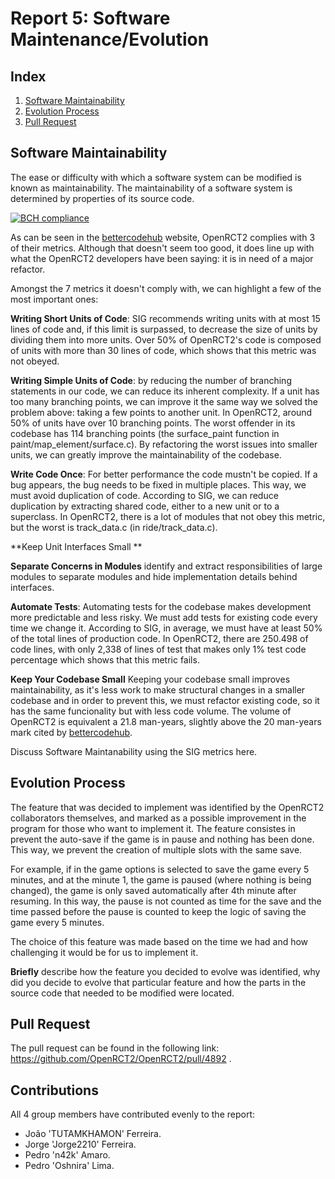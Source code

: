 # Report 5: Software Maintenance/Evolution

## Index
1. [Software Maintainability](#software_maintainability)
2. [Evolution Process](#evolution_process)
3. [Pull Request](#pull_request)

## Software Maintainability<a name="software_maintainability"></a>

The ease or difficulty with which a software system can be modified is known as maintainability. The maintainability of a software system is determined by properties of its source code.

[![BCH compliance](https://bettercodehub.com/edge/badge/n42k/OpenRCT2)](https://bettercodehub.com)

As can be seen in the [bettercodehub](https://bettercodehub.com) website, OpenRCT2 complies with 3 of their metrics. Although that doesn't seem too good, it does line up with what the OpenRCT2 developers have been saying: it is in need of a major refactor.

Amongst the 7 metrics it doesn't comply with, we can highlight a few of the most important ones:

**Writing Short Units of Code**: SIG recommends writing units with at most 15 lines of code and, if this limit is surpassed, to decrease the size of units by dividing them into more units. Over 50% of OpenRCT2's code is composed of units with more than 30 lines of code, which shows that this metric was not obeyed.

**Writing Simple Units of Code**: by reducing the number of branching statements in our code, we can reduce its inherent complexity. If a unit has too many branching points, we can improve it the same way we solved the problem above: taking a few points to another unit. In OpenRCT2, around 50% of units have over 10 branching points. The worst offender in its codebase has 114 branching points (the surface_paint function in paint/map_element/surface.c). By refactoring the worst issues into smaller units, we can greatly improve the maintainability of the codebase.

**Write Code Once**: For better performance the code mustn't be copied. If a bug appears, the bug needs to be fixed in multiple places. This way, we must avoid duplication of code. According to SIG, we can reduce duplication by extracting shared code, either to a new unit or to a superclass. In OpenRCT2, there is a lot of modules that not obey this metric, but the worst is track_data.c (in ride/track_data.c).

**Keep Unit Interfaces Small ** 

**Separate Concerns in Modules** identify and extract responsibilities of large modules to separate modules and hide implementation details behind interfaces.

**Automate Tests**: Automating tests for the codebase makes development more predictable and less risky. We must add tests for existing code every time we change it. According to SIG, in average, we must have at least 50% of the total lines of production code. In OpenRCT2, there are 250.498 of code lines, with only 2,338 of lines of test that makes only 1% test code percentage which shows that this metric fails.

**Keep Your Codebase Small** Keeping your codebase small improves maintainability, as it's less work to make structural changes in a smaller codebase and in order to prevent this, we must refactor existing code, so it has the same funcionality but with less code volume.
The volume of OpenRCT2 is equivalent a 21.8 man-years, slightly above the 20 man-years mark cited by [bettercodehub](https://bettercodehub.com).

Discuss Software Maintanability using the SIG metrics here.

## Evolution Process<a name="evolution_process"></a>
The feature that was decided to implement was identified by the OpenRCT2 collaborators themselves, and marked as a possible improvement in the program for those who want to implement it.
The feature consistes in prevent the auto-save if the game is in pause and nothing has been done. This way, we prevent the creation of multiple slots with the same save.

For example, if in the game options is selected to save the game every 5 minutes, and at the minute 1, the game is paused (where nothing is being changed), the game is only saved automatically after 4th minute after resuming. In this way, the pause is not counted as time for the save and the time passed before the pause is counted to keep the logic of saving the game every 5 minutes.

The choice of this feature was made based on the time we had and how challenging it would be for us to implement it.  

**Briefly** describe how the feature you decided to evolve was identified, why did you decide to evolve that particular feature and how the parts in the source code that needed to be modified were located.

## Pull Request<a name="pull_request"></a>
The pull request can be found in the following link: https://github.com/OpenRCT2/OpenRCT2/pull/4892 .

## Contributions
All 4 group members have contributed evenly to the report:

* João 'TUTAMKHAMON' Ferreira.
* Jorge 'Jorge2210' Ferreira.
* Pedro 'n42k' Amaro.
* Pedro 'Oshnira' Lima.
